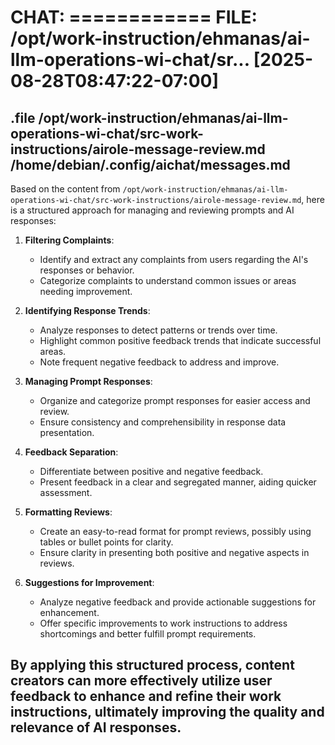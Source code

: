# CHAT: ============ FILE: /opt/work-instruction/ehmanas/ai-llm-operations-wi-chat/sr... [2025-08-28T08:47:22-07:00]
.file /opt/work-instruction/ehmanas/ai-llm-operations-wi-chat/src-work-instructions/airole-message-review.md /home/debian/.config/aichat/messages.md
--------
Based on the content from `/opt/work-instruction/ehmanas/ai-llm-operations-wi-chat/src-work-instructions/airole-message-review.md`, here is a structured approach for managing and reviewing prompts and AI responses:

1. **Filtering Complaints**:
   - Identify and extract any complaints from users regarding the AI's responses or behavior.
   - Categorize complaints to understand common issues or areas needing improvement.

2. **Identifying Response Trends**:
   - Analyze responses to detect patterns or trends over time.
   - Highlight common positive feedback trends that indicate successful areas.
   - Note frequent negative feedback to address and improve.

3. **Managing Prompt Responses**:
   - Organize and categorize prompt responses for easier access and review.
   - Ensure consistency and comprehensibility in response data presentation.

4. **Feedback Separation**:
   - Differentiate between positive and negative feedback.
   - Present feedback in a clear and segregated manner, aiding quicker assessment.

5. **Formatting Reviews**:
   - Create an easy-to-read format for prompt reviews, possibly using tables or bullet points for clarity.
   - Ensure clarity in presenting both positive and negative aspects in reviews.

6. **Suggestions for Improvement**:
   - Analyze negative feedback and provide actionable suggestions for enhancement.
   - Offer specific improvements to work instructions to address shortcomings and better fulfill prompt requirements.

By applying this structured process, content creators can more effectively utilize user feedback to enhance and refine their work instructions, ultimately improving the quality and relevance of AI responses.
--------

